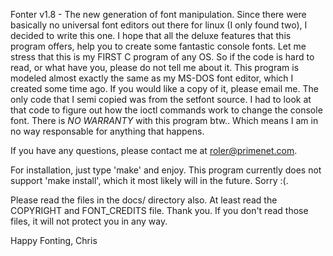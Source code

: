 Fonter v1.8 - The new generation of font manipulation.  Since there were
  basically no universal font editors out there for linux (I only found two),
  I decided to write this one.  I hope that all the deluxe features that this
  program offers, help you to create some fantastic console fonts.  Let me
  stress that this is my FIRST C program of any OS.  So if the code is hard to
  read, or what have you, please do not tell me about it.  This program is
  modeled almost exactly the same as my MS-DOS font editor, which I created
  some time ago.  If you would like a copy of it, please email me.  The only
  code that I semi copied was from the setfont source.  I had to look
  at that code to figure out how the ioctl commands work to change the console
  font.  There is  *NO WARRANTY* with this program btw..  Which means I am in no
  way responsable for anything that happens.

  If you have any questions, please contact me at roler@primenet.com.

  For installation, just type 'make' and enjoy.  This program currently does
  not support 'make install', which it most likely will in the future.  Sorry
  :(.

  Please read the files in the docs/ directory also.  At least read the COPYRIGHT
  and FONT_CREDITS file.  Thank you.  If you don't read those files, it will not 
  protect you in any way.

Happy Fonting,
Chris
